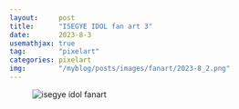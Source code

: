 ```yaml
---
layout:     post
title:      "ISEGYE IDOL fan art 3"
date:       2023-8-3
usemathjax: true
tag:        "pixelart"
categories: pixelart
img:        "/myblog/posts/images/fanart/2023-8_2.png"
---
```


<figure>
    <img class="art" src="{{ site.image_location }}/fanart/2023-8_2.png" alt="isegye idol fanart"/>
</figure>
